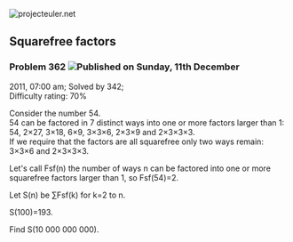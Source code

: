 ![projecteuler.net](images/print_page_logo.png)

## Squarefree factors

### Problem 362 ![](images/icon_info.png)Published on Sunday, 11th December
2011, 07:00 am; Solved by 342;  
Difficulty rating: 70%

Consider the number 54.  
54 can be factored in 7 distinct ways into one or more factors larger than 1:  
54, 2×27, 3×18, 6×9, 3×3×6, 2×3×9 and 2×3×3×3.  
If we require that the factors are all squarefree only two ways remain: 3×3×6
and 2×3×3×3.

Let's call Fsf(n) the number of ways n can be factored into one or more
squarefree factors larger than 1, so Fsf(54)=2.

Let S(n) be ∑Fsf(k) for k=2 to n.

S(100)=193.

Find S(10 000 000 000).

  
  

